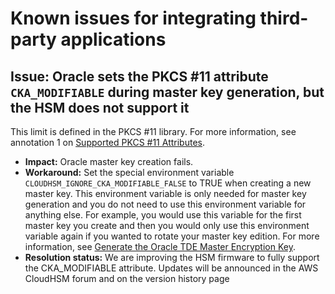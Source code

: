 # Known issues for integrating third\-party applications<a name="ki-third-party"></a>

## Issue: Oracle sets the PKCS \#11 attribute `CKA_MODIFIABLE` during master key generation, but the HSM does not support it<a name="ki-third-party-1"></a>

This limit is defined in the PKCS \#11 library\. For more information, see annotation 1 on [Supported PKCS \#11 Attributes](pkcs11-attributes.md)\. 
+ **Impact:** Oracle master key creation fails\.
+ **Workaround:** Set the special environment variable `CLOUDHSM_IGNORE_CKA_MODIFIABLE_FALSE` to TRUE when creating a new master key\. This environment variable is only needed for master key generation and you do not need to use this environment variable for anything else\. For example, you would use this variable for the first master key you create and then you would only use this environment variable again if you wanted to rotate your master key edition\. For more information, see [Generate the Oracle TDE Master Encryption Key](oracle-tde-configure-database-and-generate-master-key.md#oracle-tde-generate-master-key)\.
+ **Resolution status:** We are improving the HSM firmware to fully support the CKA\_MODIFIABLE attribute\. Updates will be announced in the AWS CloudHSM forum and on the version history page
